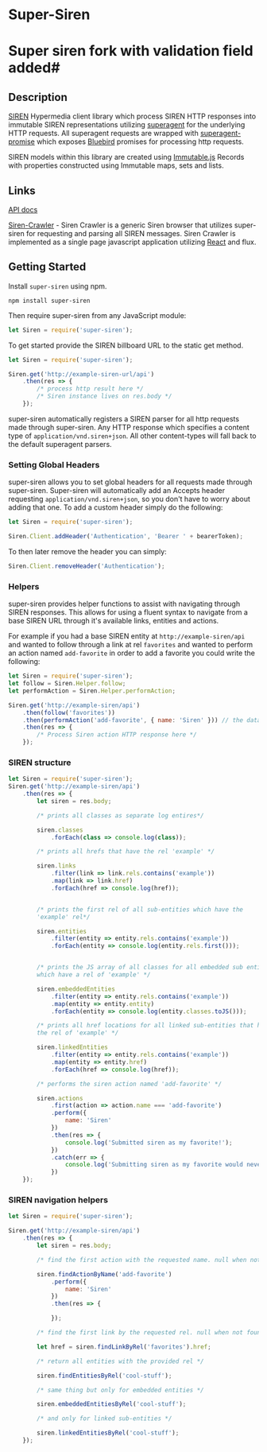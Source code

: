# Super-Siren #

# Super siren fork with validation field added#

## Description ##

[SIREN](https://github.com/kevinswiber/siren) Hypermedia client library which process SIREN HTTP responses into immutable SIREN representations utilizing [superagent](https://github.com/visionmedia/superagent) for the underlying HTTP requests. All superagent requests are wrapped with [superagent-promise](https://github.com/lightsofapollo/superagent-promise) which exposes [Bluebird](https://github.com/petkaantonov/bluebird) promises for processing http requests.

SIREN models within this library are created using [Immutable.js](https://github.com/facebook/immutable-js) Records with properties constructed using Immutable maps, sets and lists.

## Links ##

[API docs](http://jchapman202.github.io/super-siren/)

[Siren-Crawler](https://github.com/JChapman202/siren-crawler) - Siren Crawler is a generic Siren browser that utilizes super-siren for requesting and parsing all SIREN messages.  Siren Crawler is implemented as a single page javascript application utilizing [React](https://facebook.github.io/react/) and flux.

## Getting Started ##

Install `super-siren` using npm.

```shell
npm install super-siren
```

Then require super-siren from any JavaScript module:

```javascript
let Siren = require('super-siren');
```

To get started provide the SIREN billboard URL to the static get method.

```javascript
let Siren = require('super-siren');

Siren.get('http://example-siren-url/api')
	.then(res => {
		/* process http result here */
		/* Siren instance lives on res.body */
	});
```

super-siren automatically registers a SIREN parser for all http requests made through super-siren. Any HTTP response which specifies a content type of `application/vnd.siren+json`. All other content-types will fall back to the default superagent parsers.

### Setting Global Headers ###

super-siren allows you to set global headers for all requests made through super-siren. Super-siren will automatically add an Accepts header requesting `application/vnd.siren+json`, so you don't have to worry about adding that one. To add a custom header simply do the following:

```javascript
let Siren = require('super-siren');

Siren.Client.addHeader('Authentication', 'Bearer ' + bearerToken);
```

To then later remove the header you can simply:

```javascript
Siren.Client.removeHeader('Authentication');
```

### Helpers ###

super-siren provides helper functions to assist with navigating through SIREN responses. This allows for using a fluent syntax to navigate from a base SIREN URL through it's available links, entities and actions.

For example if you had a base SIREN entity at `http://example-siren/api` and wanted to follow through a link at rel `favorites` and wanted to perform an action named `add-favorite` in order to add a favorite you could write the following:

```javascript
let Siren = require('super-siren');
let follow = Siren.Helper.follow;
let performAction = Siren.Helper.performAction;

Siren.get('http://example-siren/api')
	.then(follow('favorites'))
	.then(performAction('add-favorite', { name: 'Siren' })) // the data opts are optional
	.then(res => {
		/* Process Siren action HTTP response here */
	});
```

### SIREN structure ###

```javascript
let Siren = require('super-siren');
Siren.get('http://example-siren/api')
	.then(res => {
		let siren = res.body;

		/* prints all classes as separate log entires*/

		siren.classes
			.forEach(class => console.log(class));

		/* prints all hrefs that have the rel 'example' */

		siren.links
			.filter(link => link.rels.contains('example'))
			.map(link => link.href)
			.forEach(href => console.log(href));


		/* prints the first rel of all sub-entities which have the
		'example' rel*/

		siren.entities
			.filter(entity => entity.rels.contains('example'))
			.forEach(entity => console.log(entity.rels.first()));


		/* prints the JS array of all classes for all embedded sub entities
		which have a rel of 'example' */

		siren.embeddedEntities
			.filter(entity => entity.rels.contains('example'))
			.map(entity => entity.entity)
			.forEach(entity => console.log(entity.classes.toJS()));

		/* prints all href locations for all linked sub-entities that have
		the rel of 'example' */

		siren.linkedEntities
			.filter(entity => entity.rels.contains('example'))
			.map(entity => entity.href)
			.forEach(href => console.log(href));

		/* performs the siren action named 'add-favorite' */

		siren.actions
			.first(action => action.name === 'add-favorite')
			.perform({
				name: 'Siren'
			})
			.then(res => {
				console.log('Submitted siren as my favorite!');
			})
			.catch(err => {
				console.log('Submitting siren as my favorite would never fail!');
			})
	});
```

### SIREN navigation helpers ###

```javascript
let Siren = require('super-siren');

Siren.get('http://example-siren/api')
	.then(res => {
		let siren = res.body;

		/* find the first action with the requested name. null when not found */

		siren.findActionByName('add-favorite')
			.perform({
				name: 'Siren'
			})
			.then(res => {

			});

		/* find the first link by the requested rel. null when not found */

		let href = siren.findLinkByRel('favorites').href;

		/* return all entities with the provided rel */

		siren.findEntitiesByRel('cool-stuff');

		/* same thing but only for embedded entities */

		siren.embeddedEntitiesByRel('cool-stuff');

		/* and only for linked sub-entities */

		siren.linkedEntitiesByRel('cool-stuff');
	});
```
